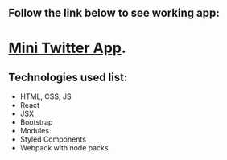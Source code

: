 
## Follow the link below to see working app: 
# [Mini Twitter App](https://valerieis.github.io/Mini-twitter-app/).

## Technologies used list: 
- HTML, CSS, JS
- React
- JSX
- Bootstrap
- Modules 
- Styled Components
- Webpack with node packs 



